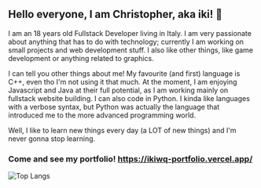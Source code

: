 ## Hello everyone, I am Christopher, aka iki! 👋
 I am an 18 years old Fullstack Developer living in Italy. I am very passionate about anything that has to do with technology; currently I am working on small projects and web development stuff. I also like other things, like game development or anything related to graphics.

I can tell you other things about me! My favourite (and first) language is C++, even tho I'm not using it that much. 
At the moment, I am enjoying Javascript and Java at their full potential, as I am working mainly on fullstack website building. I can also code in Python. I kinda like languages with a verbose syntax, but Python was actually the language that introduced me to the more advanced programming world.

Well, I like to learn new things every day (a LOT of new things) and I'm never gonna stop learning.

### Come and see my portfolio! https://ikiwq-portfolio.vercel.app/

 ![Top Langs](https://github-readme-stats.vercel.app/api/top-langs/?username=ikiwq&hide=css,scss,html&theme=tokyonight)

<!--
**ikiwq/ikiwq** is a ✨ _special_ ✨ repository because its `README.md` (this file) appears on your GitHub profile.

Here are some ideas to get you started:

- 🔭 I’m currently working on ...
- 🌱 I’m currently learning ...
- 👯 I’m looking to collaborate on ...
- 🤔 I’m looking for help with ...
- 💬 Ask me about ...
- 📫 How to reach me: ...
- 😄 Pronouns: ...
- ⚡ Fun fact: ...
-->
